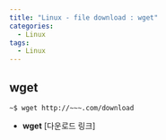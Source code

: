 ```yaml
---
title: "Linux - file download : wget"
categories:
  - Linux
tags:
  - Linux
---
```


## wget
```console
~$ wget http://~~~.com/download
```
- **wget** [다운로드 링크]

